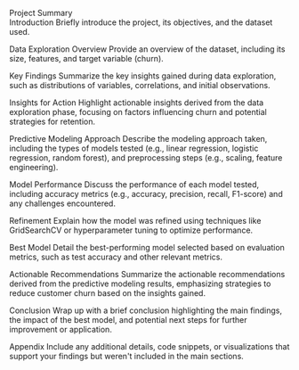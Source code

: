 Project Summary
<br>
Introduction
Briefly introduce the project, its objectives, and the dataset used.

Data Exploration
Overview
Provide an overview of the dataset, including its size, features, and target variable (churn).

Key Findings
Summarize the key insights gained during data exploration, such as distributions of variables, correlations, and initial observations.

Insights for Action
Highlight actionable insights derived from the data exploration phase, focusing on factors influencing churn and potential strategies for retention.

Predictive Modeling
Approach
Describe the modeling approach taken, including the types of models tested (e.g., linear regression, logistic regression, random forest), and preprocessing steps (e.g., scaling, feature engineering).

Model Performance
Discuss the performance of each model tested, including accuracy metrics (e.g., accuracy, precision, recall, F1-score) and any challenges encountered.

Refinement
Explain how the model was refined using techniques like GridSearchCV or hyperparameter tuning to optimize performance.

Best Model
Detail the best-performing model selected based on evaluation metrics, such as test accuracy and other relevant metrics.

Actionable Recommendations
Summarize the actionable recommendations derived from the predictive modeling results, emphasizing strategies to reduce customer churn based on the insights gained.

Conclusion
Wrap up with a brief conclusion highlighting the main findings, the impact of the best model, and potential next steps for further improvement or application.

Appendix
Include any additional details, code snippets, or visualizations that support your findings but weren't included in the main sections.


